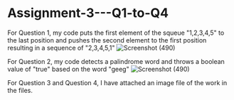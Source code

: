 # Assignment-3---Q1-to-Q4
For Question 1,
my code puts the first element of the squeue "1,2,3,4,5" to the last position and pushes the second element to the first position resulting in a sequence of "2,3,4,5,1"
![Screenshot (490)](https://user-images.githubusercontent.com/114272219/205530435-132fa641-9eef-498e-946f-e18ca1ac1985.png)

For Question 2,
my code detects a palindrome word and throws a boolean value of "true" based on the word "geeg"
![Screenshot (490)](https://user-images.githubusercontent.com/114272219/205530583-3aa553b4-74b2-4154-9058-17df91a99102.png)

For Question 3 and Question 4,
I have attached an image file of the work in the files. 
